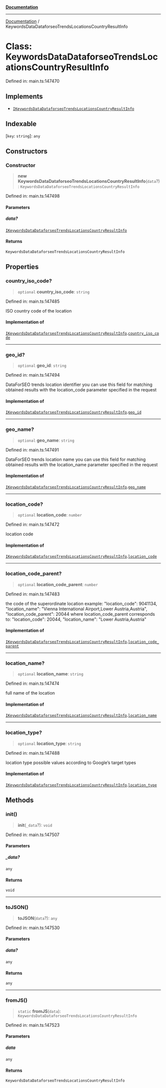 [**Documentation**](../README.md)

***

[Documentation](../README.md) / KeywordsDataDataforseoTrendsLocationsCountryResultInfo

# Class: KeywordsDataDataforseoTrendsLocationsCountryResultInfo

Defined in: main.ts:147470

## Implements

- [`IKeywordsDataDataforseoTrendsLocationsCountryResultInfo`](../interfaces/IKeywordsDataDataforseoTrendsLocationsCountryResultInfo.md)

## Indexable

\[`key`: `string`\]: `any`

## Constructors

### Constructor

> **new KeywordsDataDataforseoTrendsLocationsCountryResultInfo**(`data`?): `KeywordsDataDataforseoTrendsLocationsCountryResultInfo`

Defined in: main.ts:147498

#### Parameters

##### data?

[`IKeywordsDataDataforseoTrendsLocationsCountryResultInfo`](../interfaces/IKeywordsDataDataforseoTrendsLocationsCountryResultInfo.md)

#### Returns

`KeywordsDataDataforseoTrendsLocationsCountryResultInfo`

## Properties

### country\_iso\_code?

> `optional` **country\_iso\_code**: `string`

Defined in: main.ts:147485

ISO country code of the location

#### Implementation of

[`IKeywordsDataDataforseoTrendsLocationsCountryResultInfo`](../interfaces/IKeywordsDataDataforseoTrendsLocationsCountryResultInfo.md).[`country_iso_code`](../interfaces/IKeywordsDataDataforseoTrendsLocationsCountryResultInfo.md#country_iso_code)

***

### geo\_id?

> `optional` **geo\_id**: `string`

Defined in: main.ts:147494

DataForSEO trends location identifier
you can use this field for matching obtained results with the location_code parameter specified in the request

#### Implementation of

[`IKeywordsDataDataforseoTrendsLocationsCountryResultInfo`](../interfaces/IKeywordsDataDataforseoTrendsLocationsCountryResultInfo.md).[`geo_id`](../interfaces/IKeywordsDataDataforseoTrendsLocationsCountryResultInfo.md#geo_id)

***

### geo\_name?

> `optional` **geo\_name**: `string`

Defined in: main.ts:147491

DataForSEO trends location name
you can use this field for matching obtained results with the location_name parameter specified in the request

#### Implementation of

[`IKeywordsDataDataforseoTrendsLocationsCountryResultInfo`](../interfaces/IKeywordsDataDataforseoTrendsLocationsCountryResultInfo.md).[`geo_name`](../interfaces/IKeywordsDataDataforseoTrendsLocationsCountryResultInfo.md#geo_name)

***

### location\_code?

> `optional` **location\_code**: `number`

Defined in: main.ts:147472

location code

#### Implementation of

[`IKeywordsDataDataforseoTrendsLocationsCountryResultInfo`](../interfaces/IKeywordsDataDataforseoTrendsLocationsCountryResultInfo.md).[`location_code`](../interfaces/IKeywordsDataDataforseoTrendsLocationsCountryResultInfo.md#location_code)

***

### location\_code\_parent?

> `optional` **location\_code\_parent**: `number`

Defined in: main.ts:147483

the code of the superordinate location
example:
"location_code": 9041134,
"location_name": "Vienna International Airport,Lower Austria,Austria",
"location_code_parent": 20044
where location_code_parent corresponds to:
"location_code": 20044,
"location_name": "Lower Austria,Austria"

#### Implementation of

[`IKeywordsDataDataforseoTrendsLocationsCountryResultInfo`](../interfaces/IKeywordsDataDataforseoTrendsLocationsCountryResultInfo.md).[`location_code_parent`](../interfaces/IKeywordsDataDataforseoTrendsLocationsCountryResultInfo.md#location_code_parent)

***

### location\_name?

> `optional` **location\_name**: `string`

Defined in: main.ts:147474

full name of the location

#### Implementation of

[`IKeywordsDataDataforseoTrendsLocationsCountryResultInfo`](../interfaces/IKeywordsDataDataforseoTrendsLocationsCountryResultInfo.md).[`location_name`](../interfaces/IKeywordsDataDataforseoTrendsLocationsCountryResultInfo.md#location_name)

***

### location\_type?

> `optional` **location\_type**: `string`

Defined in: main.ts:147488

location type
possible values according to Google’s target types

#### Implementation of

[`IKeywordsDataDataforseoTrendsLocationsCountryResultInfo`](../interfaces/IKeywordsDataDataforseoTrendsLocationsCountryResultInfo.md).[`location_type`](../interfaces/IKeywordsDataDataforseoTrendsLocationsCountryResultInfo.md#location_type)

## Methods

### init()

> **init**(`_data`?): `void`

Defined in: main.ts:147507

#### Parameters

##### \_data?

`any`

#### Returns

`void`

***

### toJSON()

> **toJSON**(`data`?): `any`

Defined in: main.ts:147530

#### Parameters

##### data?

`any`

#### Returns

`any`

***

### fromJS()

> `static` **fromJS**(`data`): `KeywordsDataDataforseoTrendsLocationsCountryResultInfo`

Defined in: main.ts:147523

#### Parameters

##### data

`any`

#### Returns

`KeywordsDataDataforseoTrendsLocationsCountryResultInfo`
